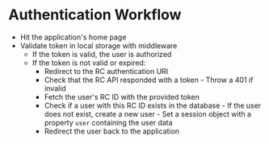 # Authentication Workflow

- Hit the application's home page
- Validate token in local storage with middleware
	- If the token is valid, the user is authorized
	- If the token is not valid or expired:
		- Redirect to the RC authentication URI
		- Check that the RC API responded with a token
				- Throw a 401 if invalid
		- Fetch the user's RC ID with the provided token
		- Check if a user with this RC ID exists in the database
				- If the user does not exist, create a new user
				- Set a session object with a property `user` containing the user data
		- Redirect the user back to the application
